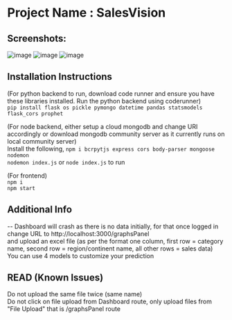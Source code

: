 # Project Name : SalesVision 
  

## Screenshots:
![image](https://github.com/pranavsutar/TechathonSalesVision/assets/84005308/b0f69e36-b71d-4760-b092-cf64d91a778a)
![image](https://github.com/pranavsutar/TechathonSalesVision/assets/84005308/db7c3523-55a6-4783-8cb7-b36545c83743)
![image](https://github.com/pranavsutar/TechathonSalesVision/assets/84005308/1a2fd76f-d8c9-4858-8396-533d94f13eef)



Installation Instructions  
--
(For python backend to run, download code runner and ensure you have these libraries installed. Run the python backend using coderunner)   
```pip install flask os pickle pymongo datetime pandas statsmodels flask_cors prophet```    

(For node backend, either setup a cloud mongodb and change URI accordingly or download mongodb community server as it currently runs on local community server)  
Install the following, `npm i bcrpytjs express cors body-parser mongoose nodemon`  
`nodemon index.js` or `node index.js` to run  

(For frontend)  
`npm i `  
`npm start  `

## Additional Info  
--
Dashboard will crash as there is no data initially, for that once logged in change URL to http://localhost:3000/graphsPanel  
and upload an excel file (as per the format one column, first row = category name, second row = region/continent name, all other rows = sales data)  
You can use 4 models to customize your prediction

## READ (Known Issues)  

Do not upload the same file twice (same name)  
Do not click on file upload from Dashboard route, only upload files from "File Upload" that is /graphsPanel route  
